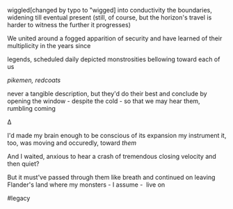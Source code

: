 wiggled[changed by typo to "wigged] into conductivity
the boundaries,
widening till eventual present
(still, of course, but the horizon's travel is harder to witness the further it progresses)

We united around a fogged apparition of security
and have learned of their multiplicity in the years since

legends, scheduled daily
depicted monstrosities bellowing toward each of us

*pikemen, redcoats*

never a tangible description,
but they'd do their best
and conclude by opening the window - despite the cold - so that we may hear them,
rumbling
coming

Δ

I'd made my brain enough to be conscious of its expansion
my instrument
it, too, was moving
and occuredly,
toward *them*

And I waited, anxious
to hear a crash
of tremendous closing velocity
and then quiet?

But it must've passed through them
like breath
and continued on
leaving Flander's land
where my monsters - I assume - 
live on

#legacy